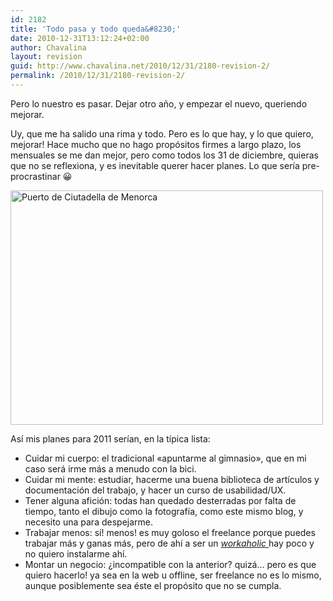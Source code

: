 ```yaml
---
id: 2182
title: 'Todo pasa y todo queda&#8230;'
date: 2010-12-31T13:12:24+02:00
author: Chavalina
layout: revision
guid: http://www.chavalina.net/2010/12/31/2180-revision-2/
permalink: /2010/12/31/2180-revision-2/
---
```

Pero lo nuestro es pasar. Dejar otro año, y empezar el nuevo, queriendo mejorar.

Uy, que me ha salido una rima y todo. Pero es lo que hay, y lo que quiero, mejorar! Hace mucho que no hago propósitos firmes a largo plazo, los mensuales se me dan mejor, pero como todos los 31 de diciembre, quieras que no se reflexiona, y es inevitable querer hacer planes. Lo que sería pre-procrastinar 😀

[<img src="http://farm5.static.flickr.com/4153/4980042282_af84124b63.jpg" alt="Puerto de Ciutadella de Menorca" width="500" height="375" />](http://www.flickr.com/photos/chavalina/4980042282/ "Puerto de Ciutadella de Menorca por inma bermejo, en Flickr")

Así mis planes para 2011 serían, en la típica lista:

  * Cuidar mi cuerpo: el tradicional «apuntarme al gimnasio», que en mi caso será irme más a menudo con la bici.
  * Cuidar mi mente: estudiar, hacerme una buena biblioteca de artículos y documentación del trabajo, y hacer un curso de usabilidad/UX.
  * Tener alguna afición: todas han quedado desterradas por falta de tiempo, tanto el dibujo como la fotografía, como este mismo blog, y necesito una para despejarme.
  * Trabajar menos: sí! menos! es muy goloso el freelance porque puedes trabajar más y ganas más, pero de ahí a ser un <a href="http://es.wikipedia.org/wiki/Workah%C3%B3lico" target="_blank"><em>workaholic</em> </a>hay poco y no quiero instalarme ahí.
  * Montar un negocio: ¿incompatible con la anterior? quizá&#8230; pero es que quiero hacerlo! ya sea en la web u offline, ser freelance no es lo mismo, aunque posiblemente sea éste el propósito que no se cumpla.